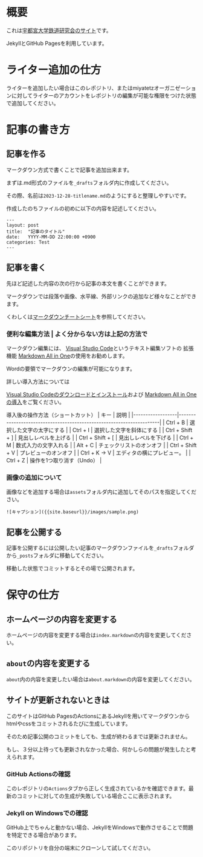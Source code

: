 # 概要
これは[宇都宮大学鉄道研究会のサイト](https://miyatetz.github.io/miyaweb/)です。

JekyllとGitHub Pagesを利用しています。

# ライター追加の仕方
ライターを追加したい場合はこのレポジトリ、またはmiyatetzオーガニゼーションに対してライターのアカウントをレポジトリの編集が可能な権限をつけた状態で追加してください。

# 記事の書き方
## 記事を作る
マークダウン方式で書くことで記事を追加出来ます。

まずは.md形式のファイルを`_drafts`フォルダ内に作成してください。

その際、名前は`2023-12-28-titlename.md`のようにすると整理しやすいです。

作成したのちファイルの初めに以下の内容を記述してください。
```
---
layout: post
title:  "記事のタイトル"
date:   YYYY-MM-DD 22:00:00 +0900
categories: Test
---
```




## 記事を書く
先ほど記述した内容の次の行から記事の本文を書くことができます。

マークダウンでは段落や画像、水平線、外部リンクの追加など様々なことができます。

くわしくは[マークダウンチートシート](https://gist.github.com/mignonstyle/083c9e1651d7734f84c99b8cf49d57fa)を参照してください。

### 便利な編集方法 | よく分からない方は上記の方法で

マークダウン編集には、
[Visual Studio Code](https://code.visualstudio.com/)というテキスト編集ソフトの
拡張機能 [Markdown All in One](https://marketplace.visualstudio.com/items?itemName=yzhang.markdown-all-in-one)の使用をお勧めします。

Wordの要領でマークダウンの編集が可能になります。

詳しい導入方法については

[Visual Studio Codeのダウンロードとインストール](https://www.javadrive.jp/vscode/install/index1.html)および
[Markdown All in Oneの導入](https://zenn.dev/ctrlkeykoyubi/articles/vscode-markdown-all-in-one)をご覧ください。

導入後の操作方法（ショートカット）
| キー              | 説明                                                                 |
|------------------|----------------------------------------------------------------------|
| Ctrl + B         | 選択した文字の太字にする   |
| Ctrl + I         | 選択した文字を斜体にする                                              |
| Ctrl + Shift + ] | 見出しレベルを上げる                                                 |
| Ctrl + Shift + [ | 見出しレベルを下げる                                                 |
| Ctrl + M         | 数式入力の文字入れる                                          |
| Alt + C          | チェックリストのオンオフ                                             |
| Ctrl + Shift + V | プレビューのオンオフ             |
| Ctrl + K → V     | エディタの横にプレビュー。      |
| Ctrl + Z         | 操作を1つ取り消す（Undo）                                           |


### 画像の追加について
画像などを追加する場合は`assets`フォルダ内に追加してそのパスを指定してください。
```
![キャプション]({{site.baseurl}}/images/sample.png)
```

## 記事を公開する
記事を公開するには公開したい記事のマークダウンファイルを`_drafts`フォルダから`_posts`フォルダに移動してください。

移動した状態でコミットするとその場で公開されます。

# 保守の仕方
## ホームページの内容を変更する
ホームページの内容を変更する場合は`index.markdown`の内容を変更してください。

## `about`の内容を変更する
`about`内の内容を変更したい場合は`about.markdown`の内容を変更してください。

## サイトが更新されないときは
このサイトはGitHub PagesのActionsにあるJekyllを用いてマークダウンからhtmlやcssをコミットされるたびに生成しています。

そのため記事公開のコミットをしても、生成が終わるまでは更新されません。

もし、３分以上待っても更新されなかった場合、何かしらの問題が発生したと考えられます。

### GitHub Actionsの確認
このレポジトリの`Actions`タブから正しく生成されているかを確認できます。最新のコミットに対しての生成が失敗している場合ここに表示されます。

### Jekyll on Windowsでの確認
GitHub上でちゃんと動かない場合、JekyllをWindowsで動作させることで問題を特定できる場合があります。

このリポジトリを自分の端末にクローンして試してください。
